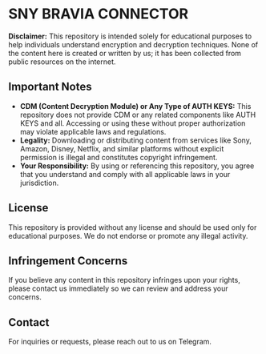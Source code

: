 
# SNY BRAVIA CONNECTOR  

**Disclaimer:** This repository is intended solely for educational purposes to help individuals understand encryption and decryption techniques. None of the content here is created or written by us; it has been collected from public resources on the internet.  

## Important Notes  

- **CDM (Content Decryption Module) or Any Type of AUTH KEYS:** This repository does not provide CDM or any related components like AUTH KEYS and all. Accessing or using these without proper authorization may violate applicable laws and regulations.  
- **Legality:** Downloading or distributing content from services like Sony, Amazon, Disney, Netflix, and similar platforms without explicit permission is illegal and constitutes copyright infringement.  
- **Your Responsibility:** By using or referencing this repository, you agree that you understand and comply with all applicable laws in your jurisdiction.  

## License  

This repository is provided without any license and should be used only for educational purposes. We do not endorse or promote any illegal activity.  

## Infringement Concerns  

If you believe any content in this repository infringes upon your rights, please contact us immediately so we can review and address your concerns.  

## Contact  

For inquiries or requests, please reach out to us on Telegram.  
